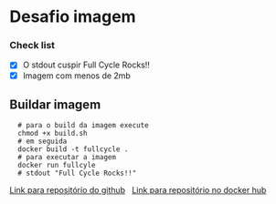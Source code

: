 # Desafio imagem

### Check list

- [x] O stdout cuspir  Full Cycle Rocks!!
- [x] Imagem com menos de 2mb

## Buildar imagem

```shell
  # para o build da imagem execute 
  chmod +x build.sh
  # em seguida
  docker build -t fullcycle .
  # para executar a imagem
  docker run fullcyle
  # stdout "Full Cycle Rocks!!"
```

[Link para repositório do github](http://github.com/IcaroS)
&nbsp;
[Link para repositório no docker hub](https://)